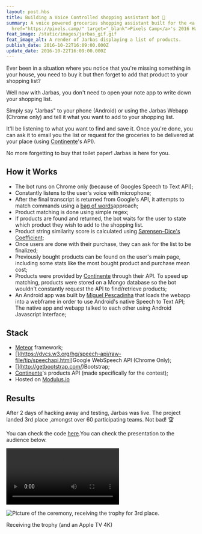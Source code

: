 ```yaml
---
layout: post.hbs
title: Building a Voice Controlled shopping assistant bot 🛒
summary: A voice powered groceries shopping assistant built for the <a
  href="https://pixels.camp/" target="_blank">Pixels Camp</a>'s 2016 Hackathon.
feat_image: /static/images/jarbas_gif.gif
feat_image_alt: A render of Jarbas displaying a list of products.
publish_date: 2016-10-22T16:09:00.000Z
update_date: 2016-10-22T16:09:00.000Z
---
```

Ever been in a situation where you notice that you're missing something in your house, you need to buy it but then forget to add that product to your shopping list?

Well now with Jarbas, you don't need to open your note app to write down your shopping list.

Simply say "Jarbas" to your phone (Android) or using the Jarbas Webapp (Chrome only) and tell it what you want to add to your shopping list.

It'll be listening to what you want to find and save it. Once you're done, you can ask it to email you the list or request for the groceries to be delivered at your place (using <a href="https://www.continente.pt/" target="_blank">Continente</a>'s API). 

No more forgetting to buy that toilet paper! Jarbas is here for you.

## How it Works

* The bot runs on Chrome only (because of Googles Speech to Text API);
* Constantly listens to the user's voice with microphone;
* After the final transcript is returned from Google's API, it attempts to match commands using a [](https://en.wikipedia.org/wiki/Bag-of-words_model)<a href="https://en.wikipedia.org/wiki/Bag-of-words_model" target="_blank">bag of words</a>approach;
* Product matching is done using simple regex;
* If products are found and returned, the bot waits for the user to state which product they wish to add to the shopping list.
* Product string similarity score is calculated using <a href="https://en.wikipedia.org/wiki/S%C3%B8rensen%E2%80%93Dice_coefficient" target="_blank">Sørensen–Dice's Coefficient</a>;
* Once users are done with their purchase, they can ask for the list to be finalized;
* Previously bought products can be found on the user's main page, including some stats like the most bought product and purchase mean cost;
* Products were provided by [](http://continente.pt/)<a href="https://www.continente.pt/" target="_blank">Continente</a> through their API. To speed up matching, products were stored on a Mongo database so the bot wouldn't constantly request the API to find/retrieve products;
* An Android app was built by <a href="https://www.linkedin.com/in/miguelpescadinha/" target="_blank">Miguel Pescadinha</a> that loads the webapp into a webframe in order to use Android's native Speech to Text API; The native app and webapp talked to each other using Android Javascript Interface;

## Stack

* [](https://www.meteor.com/)<a href="https://www.meteor.com/" target="_blank">Meteor</a> framework;
* <a href="https://dvcs.w3.org/hg/speech-api/raw-file/tip/speechapi.html" target="_blank">\[](https://dvcs.w3.org/hg/speech-api/raw-file/tip/speechapi.html)Google WebSpeech API</a> (Chrome Only);
* <a href="http://getbootstrap.com/" target="_blank">\[](http://getbootstrap.com/)Bootstrap</a>;
* <a href="https://www.continente.pt/" target="_blank">Continente</a>'s products API (made specifically for the contest);
* Hosted on <a href="https://blog.meteor.com/modulus-xervo-io-shutdown-dc968bfb725b" target="_blank">Modulus.io</a>

## Results

After 2 days of hacking away and testing, Jarbas was live. The project landed 3rd place ,amongst over 60 participating teams. Not bad! 🏆

You can check the code [](https://github.com/mstrlaw/jarbas)<a href="https://github.com/mstrlaw/jarbas" target="_blank">here</a>.You can check the presentation to the audience below.

<video src="/static/images/jarbas_pixels_camp_2016.mp4" controls></video>

![Picture of the ceremony, receiving the trophy for 3rd place.](/static/images/16649123_930313473771378_8878488857555919772_n.jpg "Awards ceremony.")

<p class="u-ImageDescription">Receiving the trophy (and an Apple TV 4K)</p>